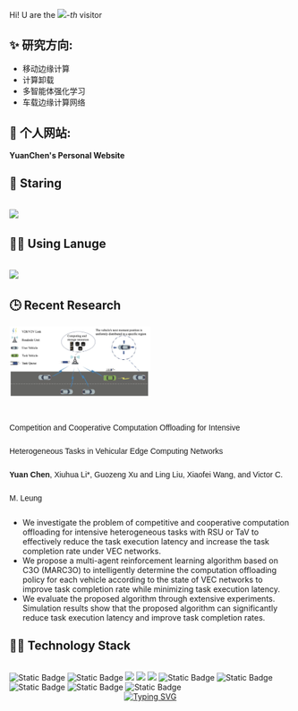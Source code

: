 <!-- BEGIN VISITOR COUNTER 
<a href="https://github.com/chenyuancqu/chenyuancqu" target=" blank">
<img src="https://visitor-badge.laobi.icu/badge?page id=chenyuancqu.chenyuancqu" alt="visitor badge"/>
</a>-->
<!-- END VISITOR COUNTER -->
Hi! U are the [![](https://count.getloli.com/get/@:neardws)](https://count.getloli.com/)-*th* visitor
<p style="line-height: 3; font-family: 'Microsoft YaHei', sans-serif;">
  <h2> ✨  研究方向: </h2>
  <ul>
    <li>移动边缘计算</li>
    <li>计算卸载</li>
    <li>多智能体强化学习</li>
    <li>车载边缘计算网络</li>
</ul>
  <h2> 🌱  个人网站: </h2>
    <a href="https://chenyuancqu.github.io" target="_blank" style="text-decoration: none; font-weight: bold; color: inherit;">    YuanChen's Personal Website</a>   <br>
</p>









<h2> 🌟  Staring </h2>
<br>
<!--star数量-->
<div align="left">
  <img src="https://github-readme-stats.vercel.app/api?username=chenyuancqu&show_icons=true&theme=transparent" /> 
</div>

<h2> 🧑‍💻  Using Lanuge </h2>
<br>
<!--使用语言-->
<div align="left">
  <img src="https://github-readme-stats.vercel.app/api/top-langs/?username=chenyuancqu&layout=compact&langs_count=6&text_color=000&icon_color=fff&theme=graywhite" />
</div>

<h2> 🕒  Recent Research </h2>

<div><img src='image/system_model.jpg' alt="DT-VEC" width="50%" class="center"></div>
<br>
<p style="line-height: 3; font-family: 'Microsoft YaHei', sans-serif;">
  Competition and Cooperative Computation Offloading for Intensive Heterogeneous Tasks in Vehicular Edge Computing Networks <br>
  <strong>Yuan Chen</strong>, Xiuhua Li*, Guozeng Xu and Ling Liu, Xiaofei Wang, and Victor C. M. Leung <br>


  <ul>
    <li>We investigate the problem of competitive and cooperative computation offloading for intensive heterogeneous tasks with RSU or TaV to effectively reduce the task execution latency and increase the task completion rate under VEC networks.</li>
    <li>We propose a multi-agent reinforcement learning algorithm based on C3O (MARC3O) to intelligently determine the computation offloading policy for each vehicle according to the state of VEC networks to improve task completion rate while minimizing task execution latency.<br></li>
    <li>We evaluate the proposed algorithm through extensive experiments. Simulation results show that the proposed algorithm can significantly reduce task execution latency and improve task completion rates.<br></li>
  </ul>
</p>



<h2>🧑‍💻  Technology Stack</h2> 
<br>
<span > 
  <img alt="Static Badge" src="https://img.shields.io/badge/Vue-%2342b883?style=flat-square&logo=Vue&logoColor=%23fff"> 
  <img alt="Static Badge" src="https://img.shields.io/badge/TypeScript-%230072b3?style=flat-square&logo=TypeScript&logoColor=%23fff"> 
  <img src="https://img.shields.io/badge/-JavaScript-F7DF1E?style=flat-square&logo=javascript&logoColor=white" /> 
  <img src="https://img.shields.io/badge/-HTML5-E34F26?style=flat-square&logo=html5&logoColor=white" /> 
  <img src="https://img.shields.io/badge/-CSS3-1572B6?style=flat-square&logo=css3" /> 
  <img alt="Static Badge" src="https://img.shields.io/badge/Webpack-%230072b3?style=flat-square&logo=webpack&logoColor=%23fff"> 
  <img alt="Static Badge" src="https://img.shields.io/badge/Vite-%239a60fe?style=flat-square&logo=vite&logoColor=%23fff"> 
  <img alt="Static Badge" src="https://img.shields.io/badge/Sass-%23c66394?style=flat-square&logo=Sass&logoColor=%23fff"> 
  <img alt="Static Badge" src="https://img.shields.io/badge/Visual_Studio_Code-007ACC?style=flat-square&logo=Visual-Studio-Code&logoColor=white"> 
  <img alt="Static Badge" src="https://img.shields.io/badge/Git-F05032?style=flat-square&logo=Git&logoColor=white">  
</span>


<div align="center">
  <a href="https://blog.sunguoqi.com/">
    <img src="https://readme-typing-svg.demolab.com?font=Fira+Code&pause=1000&color=024EF7&width=435&lines=平常心&center=true&size=27" alt="Typing SVG" />
  </a>
</div>


